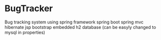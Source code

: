 # BugTracker
Bug tracking system using 
spring framework
spring boot
spring mvc
hibernate
jsp
bootstrap
embedded h2 database (can be easyly changed to mysql in properties)

